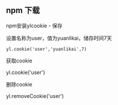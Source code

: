 
npm 下载
---

npm安装ylcookie  - 保存

设置名称为user，值为yuanlikai，储存时间7天

`yl.cookie('user','yuanlikai',7) `

获取cookie

yl.cookie('user') 

删除cookie

yl.removeCookie('user') 
